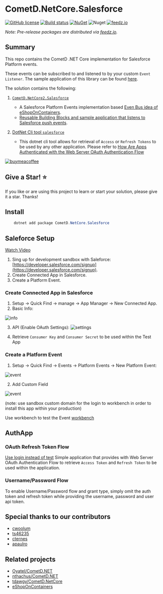 # CometD.NetCore.Salesforce

[![GitHub license](https://img.shields.io/badge/license-MIT-blue.svg?style=flat-square)](https://raw.githubusercontent.com/kdcllc/cometd-netcore-salesforce/master/LICENSE)
[![Build status](https://ci.appveyor.com/api/projects/status/baalfhs6vvc38icc?svg=true)](https://ci.appveyor.com/project/kdcllc/cometd-netcore-salesforce)
[![NuGet](https://img.shields.io/nuget/v/CometD.NetCore.Salesforce.svg)](https://www.nuget.org/packages?q=Bet.AspNetCore)
![Nuget](https://img.shields.io/nuget/dt/CometD.NetCore.Salesforce)
[![feedz.io](https://img.shields.io/badge/endpoint.svg?url=https://f.feedz.io/kdcllc/kdcllc/shield/CometD.NetCore.Salesforce/latest)](https://f.feedz.io/kdcllc/kdcllc/packages/CometD.NetCore.Salesforce/latest/download)

_Note: Pre-release packages are distributed via [feedz.io](https://f.feedz.io/kdcllc/kcllc/nuget/index.json)._

## Summary

This repo contains the CometD .NET Core implementation for Salesforce Platform events.

These events can be subscribed to and listened to by your custom `Event Listener`. The sample application of this library can be found [here](https://github.com/kdcllc/Bet.BuildingBlocks.SalesforceEventBus).


The solution contains the following:

1. [`CometD.NetCore2.Salesforce`](./src/CometD.NetCore.Salesforce/)
     - A Salesforce Platform Events implementation based [Even Bus idea of eShopOnContainers](https://github.com/dotnet-architecture/eShopOnContainers).
     - [Reusable Building Blocks and sample application that listens to Salesforce push events](https://github.com/kdcllc/Bet.BuildingBlocks.SalesforceEventBus).

2. [DotNet Cli tool `salesforce`](./src/AuthApp/)
   - This dotnet cli tool allows for retrieval of `Access` or `Refresh Tokens`  to be used by any other application.
   Please refer to [How Are Apps Authenticated with the Web Server OAuth Authentication Flow](https://developer.salesforce.com/docs/atlas.en-us.api_rest.meta/api_rest/intro_understanding_web_server_oauth_flow.htm)

[![buymeacoffee](https://www.buymeacoffee.com/assets/img/custom_images/orange_img.png)](https://www.buymeacoffee.com/vyve0og)

## Give a Star! :star:

If you like or are using this project to learn or start your solution, please give it a star. Thanks!

## Install

```csharp
    dotnet add package CometD.NetCore.Salesforce
```

## Saleforce Setup

[Watch Video](https://www.youtube.com/watch?v=L6OWyCfQD6U)

1. Sing up for development sandbox with Saleforce: [https://developer.salesforce.com/signup](https://developer.salesforce.com/signup).
2. Create Connected App in Salesforce.
3. Create a Platform Event.

### Create Connected App in Salesforce

1. Setup -> Quick Find -> manage -> App Manager -> New Connected App.
2. Basic Info:

![info](./img/new-app-basic-info.jpg)

3. API (Enable OAuth Settings):
![settings](./img/new-app-api-auth.jpg)

4. Retrieve `Consumer Key` and `Consumer Secret` to be used within the Test App

### Create a Platform Event
1. Setup -> Quick Find -> Events -> Platform Events -> New Platform Event:

![event](./img/new-platform-event.jpg)

2. Add Custom Field

![event](./img/new-platform-event-field.jpg)

(note: use sandbox custom domain for the login to workbench in order to install this app within your production)

Use workbench to test the Event [workbench](https://workbench.developerforce.com/login.php?startUrl=%2Finsert.php)

## AuthApp

### OAuth Refresh Token Flow

[Use login instead of test](https://github.com/developerforce/Force.com-Toolkit-for-NET/wiki/Web-Server-OAuth-Flow-Sample#am-i-using-the-test-environment)
Simple application that provides with Web Server OAuth Authentication Flow to retrieve
`Access Token` and `Refresh Token` to be used within the application.

### Username/Password Flow

To enable Username/Password flow and grant type, simply omit the auth token and refresh token while providing the username, password and user api token.

## Special thanks to our contributors

* [cwoolum](https://github.com/cwoolum)
* [ts46235](https://github.com/ts46235)
* [cternes](https://github.com/cternes)
* [apaulro](https://github.com/apaulro)

## Related projects

- [Oyatel/CometD.NET](https://github.com/Oyatel/CometD.NET)
- [nthachus/CometD.NET](https://github.com/nthachus/CometD.NET)
- [tdawgy/CometD.NetCore](https://github.com/tdawgy/CometD.NetCore)
- [eShopOnContainers](https://github.com/dotnet-architecture/eShopOnContainers)

